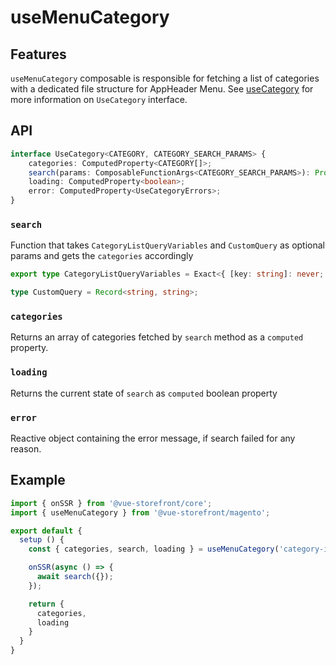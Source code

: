 # useMenuCategory

## Features
`useMenuCategory` composable is responsible for fetching a list of categories with a dedicated file structure for AppHeader Menu.
See [useCategory](use-category.html) for more information on `UseCategory` interface.

## API
``` typescript
interface UseCategory<CATEGORY, CATEGORY_SEARCH_PARAMS> {
    categories: ComputedProperty<CATEGORY[]>;
    search(params: ComposableFunctionArgs<CATEGORY_SEARCH_PARAMS>): Promise<void>;
    loading: ComputedProperty<boolean>;
    error: ComputedProperty<UseCategoryErrors>;
}
```

### `search`
Function that takes `CategoryListQueryVariables` and `CustomQuery` as optional params and gets the `categories` accordingly
``` typescript
export type CategoryListQueryVariables = Exact<{ [key: string]: never; }>;

type CustomQuery = Record<string, string>;
```

### `categories`
Returns an array of categories fetched by `search` method as a `computed` property.

### `loading`
Returns the current state of `search` as `computed` boolean property

### `error`
Reactive object containing the error message, if search failed for any reason.

## Example
```javascript
import { onSSR } from '@vue-storefront/core';
import { useMenuCategory } from '@vue-storefront/magento';

export default {
  setup () {
    const { categories, search, loading } = useMenuCategory('category-id');

    onSSR(async () => {
      await search({});
    });

    return {
      categories,
      loading
    }
  }
}
```
